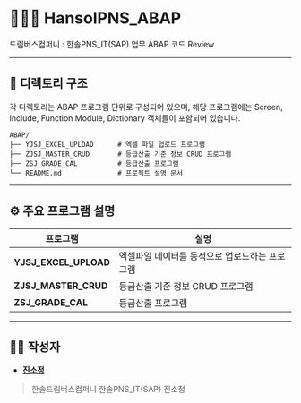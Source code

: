 # 👩🏻‍💻 HansolPNS_ABAP
드림버스컴퍼니 : 한솔PNS_IT(SAP) 업무 ABAP 코드 Review

---

## 📁 디렉토리 구조
각 디렉토리는 ABAP 프로그램 단위로 구성되어 있으며, 
해당 프로그램에는 Screen, Include, Function Module, Dictionary 객체들이 포함되어 있습니다.

```
ABAP/
├── YJSJ_EXCEL_UPLOAD      # 엑셀 파일 업로드 프로그램
├── ZJSJ_MASTER_CRUD       # 등급산출 기준 정보 CRUD 프로그램
├── ZSJ_GRADE_CAL          # 등급산출 프로그램
└── README.md              # 프로젝트 설명 문서
```

---

## ⚙️ 주요 프로그램 설명

| 프로그램 | 설명 |
|----------|------|
| **YJSJ_EXCEL_UPLOAD** | 엑셀파일 데이터를 동적으로 업로드하는 프로그램 |
| **ZJSJ_MASTER_CRUD**  | 등급산출 기준 정보 CRUD 프로그램 |
| **ZSJ_GRADE_CAL**     | 등급산출 프로그램 |


---

## 👨‍💻 작성자
- [**진소정**](https://github.com/jinsojeong)

> 한솔드림버스컴퍼니 한솔PNS_IT(SAP) 진소정
